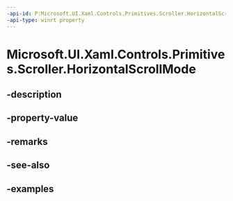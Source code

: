```yaml
---
-api-id: P:Microsoft.UI.Xaml.Controls.Primitives.Scroller.HorizontalScrollMode
-api-type: winrt property
---
```


# Microsoft.UI.Xaml.Controls.Primitives.Scroller.HorizontalScrollMode

<!--
public Microsoft.UI.Xaml.Controls.ScrollMode HorizontalScrollMode { get; set; }
-->


## -description

## -property-value

## -remarks

## -see-also

## -examples


